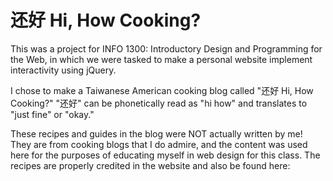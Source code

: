 # 还好 Hi, How Cooking?

This was a project for INFO 1300: Introductory Design and Programming for the Web, in which we were tasked to make a personal website implement interactivity using jQuery.

I chose to make a Taiwanese American cooking blog called "还好 Hi, How Cooking?" "还好" can be phonetically read as "hi how" and translates to "just fine" or "okay."

These recipes and guides in the blog were NOT actually written by me! They are from cooking blogs that I do admire, and the content was used here for the purposes of educating myself in web design for this class. The recipes are properly credited in the website and also be found here:
